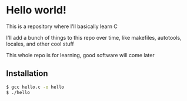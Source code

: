 # Hello world!

This is a repository where I'll basically learn C

I'll add a bunch of things to this repo over time, like makefiles, autotools, locales, and other cool stuff

This whole repo is for learning, good software will come later

## Installation

```bash
$ gcc hello.c -o hello
$ ./hello
```